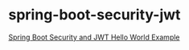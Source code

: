 # spring-boot-security-jwt
[Spring Boot Security and JWT Hello World Example](https://examples.javacodegeeks.com/spring-boot-security-and-jwt-hello-world-example/)